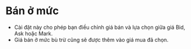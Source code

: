 # **Bán ở mức**

- Cài đặt này cho phép bạn điều chỉnh giá bán và lựa chọn giữa giá Bid, Ask hoặc Mark.
- Giá bán ở mức bù trừ cũng sẽ được thêm vào giá mua đã chọn.

